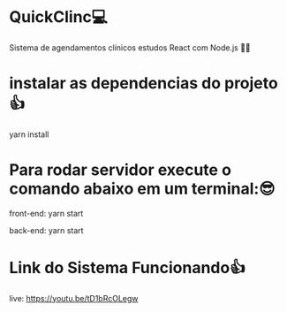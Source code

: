 # QuickClinc💻
Sistema de agendamentos clínicos estudos React com Node.js
🐱‍🚀

# instalar as dependencias do projeto👍

 yarn install 
 
# Para rodar servidor execute o comando abaixo em um terminal:😎

 front-end:
 yarn start

 back-end:
 yarn start
 
# Link do Sistema Funcionando👍

live: https://youtu.be/tD1bRcOLegw
